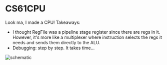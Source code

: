 # CS61CPU

Look ma, I made a CPU! Takeaways:

- I thought RegFile was a pipeline stage register since there are regs in it. However, it's more like a multiplexer where instruction selects the regs it needs and sends them directly to the ALU. 
- Debugging: step by step. It takes time...

![schematic](D:\FILE\cs61c\su24-proj3-starter\schematic.png)
